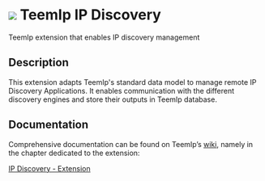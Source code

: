 # <img src="https://wiki.teemip.net/lib/exe/fetch.php?media=extensions:classicon_ipdiscovery.png"> TeemIp IP Discovery
TeemIp extension that enables IP discovery management


## Description

This extension adapts TeemIp's standard data model to manage remote IP Discovery Applications. It enables communication with the different discovery engines and store their outputs in TeemIp database.


## Documentation

Comprehensive documentation can be found on TeemIp’s [wiki][1], namely in the chapter dedicated to the extension:

[IP Discovery - Extension][2]

[1]: https://wiki.teemip.net
[2]: https://wiki.teemip.net/doku.php?id=extensions:teemip-ip-discovery-extension

